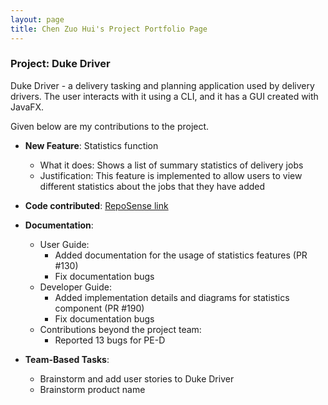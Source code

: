```yaml
---
layout: page
title: Chen Zuo Hui's Project Portfolio Page
---
```


### Project: Duke Driver

Duke Driver - a delivery tasking and planning application used by delivery drivers. The user interacts with it using a CLI, and it has a GUI created with JavaFX.

Given below are my contributions to the project.

* **New Feature**: Statistics function
    * What it does: Shows a list of summary statistics of delivery jobs
    * Justification: This feature is implemented to allow users to view different statistics about the jobs that they have added


* **Code contributed**: [RepoSense link](https://nus-cs2103-ay2223s2.github.io/tp-dashboard/?search=zuohui&breakdown=true)


* **Documentation**:
    * User Guide:
        * Added documentation for the usage of statistics features (PR #130)
        * Fix documentation bugs
    * Developer Guide:
        * Added implementation details and diagrams for statistics component (PR #190)
        * Fix documentation bugs
    * Contributions beyond the project team:
        * Reported 13 bugs for PE-D

* **Team-Based Tasks**:
    * Brainstorm and add user stories to Duke Driver 
    * Brainstorm product name 

